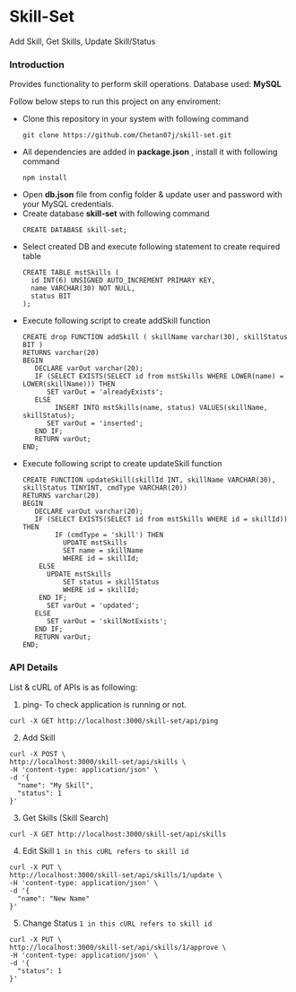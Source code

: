 # Skill-Set

Add Skill, Get Skills, Update Skill/Status

### Introduction
Provides functionality to perform skill operations.
Database used: **MySQL**

Follow below steps to run this project on any enviroment:
- Clone this repository in your system with following command
  ```
  git clone https://github.com/Chetan07j/skill-set.git
  ```
- All dependencies are added in **package.json** , install it with following command
  ```
  npm install
  ```
- Open **db.json** file from config folder & update user and password with your MySQL credentials.
- Create database **skill-set** with following command
  ```
  CREATE DATABASE skill-set;
  ```
- Select created DB and execute following statement to create required table
  ```
  CREATE TABLE mstSkills (
    id INT(6) UNSIGNED AUTO_INCREMENT PRIMARY KEY,
    name VARCHAR(30) NOT NULL,
    status BIT
  );
  ```
- Execute following script to create addSkill function
  ```
  CREATE drop FUNCTION addSkill ( skillName varchar(30), skillStatus BIT )
  RETURNS varchar(20)
  BEGIN
     DECLARE varOut varchar(20);
     IF (SELECT EXISTS(SELECT id from mstSkills WHERE LOWER(name) = LOWER(skillName))) THEN
        SET varOut = 'alreadyExists';
     ELSE
     	  INSERT INTO mstSkills(name, status) VALUES(skillName, skillStatus);
        SET varOut = 'inserted';
     END IF;
     RETURN varOut;
  END;
  ```
- Execute following script to create updateSkill function
  ```
  CREATE FUNCTION updateSkill(skillId INT, skillName VARCHAR(30), skillStatus TINYINT, cmdType VARCHAR(20))
  RETURNS varchar(20)
  BEGIN
     DECLARE varOut varchar(20);
     IF (SELECT EXISTS(SELECT id from mstSkills WHERE id = skillId)) THEN
     	  IF (cmdType = 'skill') THEN
     	  	UPDATE mstSkills
     	  	SET name = skillName
     	  	WHERE id = skillId;
  	  ELSE
  	  	UPDATE mstSkills
     	  	SET status = skillStatus
     	  	WHERE id = skillId;
  	  END IF;
        SET varOut = 'updated';
     ELSE
        SET varOut = 'skillNotExists';
     END IF;
     RETURN varOut;
  END;
  ```

### API Details
List & cURL of APIs is as following:

1. ping- To check application is running or not.
  ```
  curl -X GET http://localhost:3000/skill-set/api/ping
  ```
2. Add Skill
  ```
  curl -X POST \
  http://localhost:3000/skill-set/api/skills \
  -H 'content-type: application/json' \
  -d '{
  	"name": "My Skill",
  	"status": 1
  }'
  ```
3. Get Skills (Skill Search)
  ```
  curl -X GET http://localhost:3000/skill-set/api/skills
  ```
4. Edit Skill `1 in this cURL refers to skill id`
  ```
  curl -X PUT \
  http://localhost:3000/skill-set/api/skills/1/update \
  -H 'content-type: application/json' \
  -d '{
  	"name": "New Name"
  }'
  ```
5. Change Status `1 in this cURL refers to skill id`
  ```
  curl -X PUT \
  http://localhost:3000/skill-set/api/skills/1/approve \
  -H 'content-type: application/json' \
  -d '{
  	"status": 1
  }'
  ```
